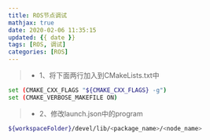 ```yaml
---
title: ROS节点调试
mathjax: true
date: 2020-02-06 11:35:15
updated: {{ date }}
tags: [ROS, 调试]
categories: [ROS]
---
```


> * 1、将下面两行加入到CMakeLists.txt中

```bash
set (CMAKE_CXX_FLAGS "${CMAKE_CXX_FLAGS} -g")
set (CMAKE_VERBOSE_MAKEFILE ON)
```

> * 2、修改launch.json中的program

```bash
${workspaceFolder}/devel/lib/<package_name>/<node_name>
```